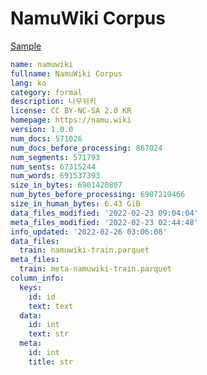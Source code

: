 # NamuWiki Corpus
 
[Sample](../sample/namuwiki.txt)
 
<!-- MARKDOWN-AUTO-DOCS:START (CODE:src=../../../ekorpkit/resources/corpora/namuwiki.yaml) -->
<!-- The below code snippet is automatically added from ../../../ekorpkit/resources/corpora/namuwiki.yaml -->
```yaml
name: namuwiki
fullname: NamuWiki Corpus
lang: ko
category: formal
description: 나무위키
license: CC BY-NC-SA 2.0 KR
homepage: https://namu.wiki
version: 1.0.0
num_docs: 571026
num_docs_before_processing: 867024
num_segments: 571793
num_sents: 67315244
num_words: 691537393
size_in_bytes: 6901420807
num_bytes_before_processing: 6907219466
size_in_human_bytes: 6.43 GiB
data_files_modified: '2022-02-23 09:04:04'
meta_files_modified: '2022-02-23 02:44:48'
info_updated: '2022-02-26 03:06:08'
data_files:
  train: namuwiki-train.parquet
meta_files:
  train: meta-namuwiki-train.parquet
column_info:
  keys:
    id: id
    text: text
  data:
    id: int
    text: str
  meta:
    id: int
    title: str
```
<!-- MARKDOWN-AUTO-DOCS:END -->
